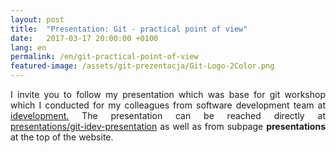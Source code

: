 ```yaml
---
layout: post
title:  "Presentation: Git - practical point of view"
date:   2017-03-17 20:00:00 +0100
lang: en
permalink: /en/git-practical-point-of-view
featured-image: /assets/git-prezentacja/Git-Logo-2Color.png
---
```

<!--more-->
<p align="justify">
I invite you to follow my presentation which was base for git workshop which I conducted for my colleagues from software development team at <a href="http://idevelopment.pl/">idevelopment.</a> The presentation can be reached directly at <a href="{{ site.baseurl }}{%  link _presentations/git-idev-presentation/index.html %}">presentations/git-idev-presentation</a> as well as from subpage <b>presentations</b> at the top of the website.
</p>